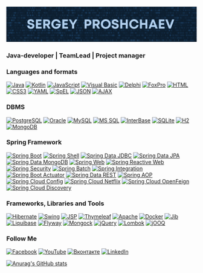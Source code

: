 [![Header](https://github.com/sproshchaev/sproshchaev/blob/main/assets/header.png)](https://www.facebook.com/Sergey.Proshchaev)

### Java-developer | TeamLead | Project manager

<!-- Latest YouTube Videos -->

### Languages and formats
[![Java](https://img.shields.io/badge/Java-E43222??style=for-the-badge&logo=Java&logoColor=FFFFFF)](https://java.com/)
[![Kotlin](https://img.shields.io/badge/Kotlin-FFFFFF??style=for-the-badge&logo=Kotlin)](https://kotlinlang.org/)
[![JavaScript](https://img.shields.io/badge/JavaScript-000000??style=for-the-badge&logo=JavaScript&logoColor=F3E050)](https://github.com/sproshchaev/javascript-jquery/)
[![Visual Basic](https://img.shields.io/badge/Visual_Basic-2B65B2??style=for-the-badge&logo=Microsoft&logoColor=FFFFFF)](https://github.com/sproshchaev/db-result/)
[![Delphi](https://img.shields.io/badge/Delphi-C93838??style=for-the-badge&logo=Delphi&logoColor=FFFFFF)](https://www.embarcadero.com/en/products/delphi/)
[![FoxPro](https://img.shields.io/badge/FoxPro-2B65B2??style=for-the-badge&logo=Microsoft&logoColor=FFFFFF)](https://docs.microsoft.com/en-us/previous-versions/visualstudio/foxpro/mt490117(v=msdn.10)?redirectedfrom=MSDN/)
[![HTML](https://img.shields.io/badge/HTML-E46035??style=for-the-badge&logo=HTML5&logoColor=FFFFFF)](https://github.com/sproshchaev/javascript-jquery/)
[![CSS3](https://img.shields.io/badge/CSS-274DE4??style=for-the-badge&logo=CSS3&logoColor=FFFFFF)](https://github.com/sproshchaev/javascript-jquery/)
[![YAML](https://img.shields.io/badge/YAML-C4181D??style=for-the-badge&logo=YAML&logoColor=FFFFFF)](https://yaml.org/)
[![SpEL](https://img.shields.io/badge/SpEL-FFFFFF??style=for-the-badge&logo=Spring)](https://docs.spring.io/spring-framework/docs/3.2.x/spring-framework-reference/html/expressions.html)
[![JSON](https://img.shields.io/badge/JSON-FFFFFF??style=for-the-badge&logo=JSON&logoColor=313131)](https://www.json.org/json-en.html/)
[![AJAX](https://img.shields.io/badge/AJAX-FFFFFF??style=for-the-badge&logo=AJAX&logoColor=2E64A4)](https://developer.mozilla.org/ru/docs/Web/Guide/AJAX/)

### DBMS
[![PostgreSQL](https://img.shields.io/badge/PostgreSQL-3E6389??style=for-the-badge&logo=PostgreSQL&logoColor=FFFFFF)](https://www.postgresql.org/)
[![Oracle](https://img.shields.io/badge/Oracle-393632??style=for-the-badge&logo=Oracle&logoColor=E43222)](https://www.oracle.com/)
[![MySQL](https://img.shields.io/badge/MySQL-42759B??style=for-the-badge&logo=MySQL&logoColor=FFFFFF)](https://www.mysql.com/)
[![MS SQL](https://img.shields.io/badge/SQL_Server-2B65B2??style=for-the-badge&logo=Microsoft&logoColor=FFFFFF)](https://www.microsoft.com/en-us/sql-server)
[![InterBase](https://img.shields.io/badge/InterBase-C93838??style=for-the-badge&logo=Delphi&logoColor=FFFFFF)](https://interbase.com/)
[![SQLite](https://img.shields.io/badge/SQLite-FFFFFF??style=for-the-badge&logo=SQLite&logoColor=3B84C3)](https://www.sqlite.org/)
[![H2](https://img.shields.io/badge/H2-0618D5??style=for-the-badge&logo=H2&logoColor=FFFFFF)](https://www.h2database.com/)
[![MongoDB](https://img.shields.io/badge/MongoDB-FFFFFF??style=for-the-badge&logo=MongoDB&logoColor=#4CA257)](https://www.mongodb.com/)
### Spring Framework
[![Spring Boot](https://img.shields.io/badge/Spring_Boot-FFFFFF??style=for-the-badge&logo=Spring)](https://spring.io/projects/spring-boot/)
[![Spring Shell](https://img.shields.io/badge/Spring_Shell-FFFFFF??style=for-the-badge&logo=Spring)](https://spring.io/projects/spring-shell/)
[![Spring Data JDBC](https://img.shields.io/badge/Spring_Data_JDBC-FFFFFF??style=for-the-badge&logo=Spring)](https://github.com/sproshchaev/2022-05-otus-spring-sproshchaev/tree/main/spring-05-books/)
[![Spring Data JPA](https://img.shields.io/badge/Spring_Data_JPA-FFFFFF??style=for-the-badge&logo=Spring)](https://spring.io/projects/spring-data-jpa)
[![Spring Data MongoDB](https://img.shields.io/badge/Spring_Data_MongoDB-FFFFFF??style=for-the-badge&logo=Spring)](https://spring.io/projects/spring-data-mongodb/)
[![Spring Web](https://img.shields.io/badge/Spring_Web-FFFFFF??style=for-the-badge&logo=Spring)](https://spring.io/guides/gs/serving-web-content/)
[![Spring Reactive Web](https://img.shields.io/badge/Spring_Reactive_Web-FFFFFF??style=for-the-badge&logo=Spring)](https://docs.spring.io/spring-framework/docs/current/reference/html/web-reactive.html/)
[![Spring Security](https://img.shields.io/badge/Spring_Security-FFFFFF??style=for-the-badge&logo=Spring)](https://spring.io/projects/spring-security/)
[![Spring Batch](https://img.shields.io/badge/Spring_Batch-FFFFFF??style=for-the-badge&logo=Spring)](https://spring.io/projects/spring-batch/)
[![Spring Integration](https://img.shields.io/badge/Spring_Integration-FFFFFF??style=for-the-badge&logo=Spring)](https://spring.io/projects/spring-integration/)
[![Spring Boot Actuator](https://img.shields.io/badge/Spring_Boot_Actuator-FFFFFF??style=for-the-badge&logo=Spring)](https://spring.io/guides/gs/actuator-service/)
[![Spring Data REST](https://img.shields.io/badge/Spring_Data_REST-FFFFFF??style=for-the-badge&logo=Spring)](https://spring.io/projects/spring-data-rest/)
[![Spring AOP](https://img.shields.io/badge/Spring_AOP-FFFFFF??style=for-the-badge&logo=Spring)](https://docs.spring.io/spring-framework/docs/4.3.15.RELEASE/spring-framework-reference/html/aop.html/)
[![Spring Cloud Config](https://img.shields.io/badge/Spring_Cloud_Config-FFFFFF??style=for-the-badge&logo=Spring)](https://spring.io/projects/spring-cloud-config/)
[![Spring Cloud Netflix](https://img.shields.io/badge/Spring_Cloud_Netflix-FFFFFF??style=for-the-badge&logo=Spring)](https://spring.io/projects/spring-cloud-netflix/)
[![Spring Cloud OpenFeign](https://img.shields.io/badge/Spring_Cloud_OpenFeign-FFFFFF??style=for-the-badge&logo=Spring)](https://spring.io/projects/spring-cloud-openfeign)
[![Spring Cloud Discovery](https://img.shields.io/badge/Spring_Cloud_Discovery-FFFFFF??style=for-the-badge&logo=Spring)](https://spring.io/guides/gs/service-registration-and-discovery/)



### Frameworks, Libraries and Tools
[![Hibernate](https://img.shields.io/badge/Hibernate-5B666B??style=for-the-badge&logo=Hibernate)](http://hibernate.org/)
[![Swing](https://img.shields.io/badge/Swing-E43222??style=for-the-badge&logo=java&logoColor=E43222)](https://www.liquibase.com/)
[![JSP](https://img.shields.io/badge/JSP-FFFFFF??style=for-the-badge&logo=Eclipse&logoColor=2A2252)](https://projects.eclipse.org/projects/ee4j.jsp)
[![Thymeleaf](https://img.shields.io/badge/Thymeleaf-FFFFFF??style=for-the-badge&logo=Thymeleaf&logoColor=025B10)](https://www.thymeleaf.org/)
[![Apache](https://img.shields.io/badge/Apache-F7F7F7??style=for-the-badge&logo=Apache&logoColor=C85D38)](https://apache.org/)
[![Docker](https://img.shields.io/badge/Docker-0E2B62??style=for-the-badge&logo=Docker&logoColor=FFFFFF)](https://www.docker.com/)
[![Jib](https://img.shields.io/badge/Jib-FFFFFF??style=for-the-badge&logo=Jib&logoColor=FFFFFF)](https://github.com/GoogleContainerTools/jib/)
[![Liquibase](https://img.shields.io/badge/Liquibase-FFFFFF??style=for-the-badge&logo=Liquibase&logoColor=3861F6)](https://www.liquibase.com/)
[![Flyway](https://img.shields.io/badge/Flyway-FFFFFF??style=for-the-badge&logo=Flyway&logoColor=CC0100)](https://flywaydb.org/)
[![Mongock](https://img.shields.io/badge/Mongock-FFFFFF??style=for-the-badge&logo=Mongock&logoColor=4CA257)](https://https://mongock.io/)
[![jQuery](https://img.shields.io/badge/jQuery-FFFFFF??style=for-the-badge&logo=jQuery&logoColor=2E64A4)](https://github.com/sproshchaev/javascript-jquery/)
[![Lombok](https://img.shields.io/badge/Lombok-FFFFFF??style=for-the-badge&logo=lombok&logoColor=2E64A4)](https://projectlombok.org/)
[![jOOQ](https://img.shields.io/badge/jOOQ-FFFFFF??style=for-the-badge&logo=jOOQ&logoColor=2E64A4)](https://www.jooq.org/)


### Follow Me
[![Facebook](https://img.shields.io/badge/facebook-3F558E??style=for-the-badge&logo=facebook&logoColor=FFFFFF)](https://www.facebook.com/Sergey.Proshchaev)
[![YouTube](https://img.shields.io/badge/YouTube-E33122??style=for-the-badge&logo=youtube&logoColor=FFFFFF)](https://www.youtube.com/channel/UC8F-iMYZ2SfaWzt0mZCMg8w)
[![Вконтакте](https://img.shields.io/badge/вконтакте-3375F6??style=for-the-badge&logo=vk&logoColor=FFFFFF)](https://vk.com/sproshchaev)
[![LinkedIn](https://img.shields.io/badge/LinkedIn-2D64BC??style=for-the-badge&logo=LinkedIn&logoColor=FFFFFF)](https://www.linkedin.com/in/sproshchaev/)

[![Anurag's GitHub stats](https://github-readme-stats.vercel.app/api?username=sproshchaev&show_icons=true&theme=prussian)](https://github.com/anuraghazra/github-readme-stats)

